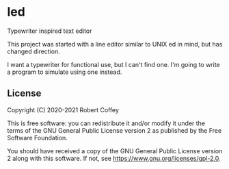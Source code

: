 # led

Typewriter inspired text editor

This project was started with a line editor similar to UNIX ed in mind, but
has changed direction.

I want a typewriter for functional use, but I can't find one. I'm going to
write a program to simulate using one instead.

## License

Copyright (C) 2020-2021 Robert Coffey

This is free software: you can redistribute it and/or modify it under the terms
of the GNU General Public License version 2 as published by the Free Software
Foundation.

You should have received a copy of the GNU General Public License version 2
along with this software. If not, see <https://www.gnu.org/licenses/gpl-2.0>.
